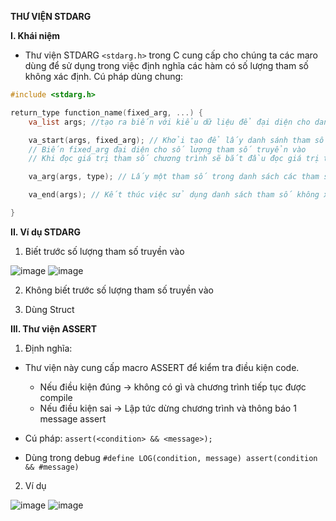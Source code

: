 **THƯ VIỆN STDARG**

**I. Khái niệm**

* Thư viện STDARG ```<stdarg.h>``` trong C cung cấp cho chúng ta các maro dùng để sử dụng trong việc định nghĩa các hàm có số lượng tham số không xác định. Cú pháp dùng chung:

```c
#include <stdarg.h>

return_type function_name(fixed_arg, ...) {
    va_list args; //tạo ra biến với kiểu dữ liệu để đại diện cho danh sách các tham số

    va_start(args, fixed_arg); // Khởi tạo để lấy danh sánh tham số và báo cho chương trình biết bắt đầu từ đâu.
    // Biến fixed_arg đại diện cho số lượng tham số truyển vào
    // Khi đọc giá trị tham số chương trình sẽ bắt đầu đọc giá trị tham số ngay sau biến fixed_arg

    va_arg(args, type); // Lấy một tham số trong danh sách các tham số không xác định chuyển về data type chỉ định

    va_end(args); // Kết thúc việc sử dụng danh sách tham số không xác định

}
```
**II. Ví dụ STDARG**

1. Biết trước số lượng tham số truyền vào

![image](https://github.com/user-attachments/assets/7075e333-2e5b-42af-be3b-1d9ebf227a3a)  ![image](https://github.com/user-attachments/assets/68fa9636-ec1d-47a3-a878-a4b772603c4a)

2. Không biết trước số lượng tham số truyền vào

3. Dùng Struct

**III. Thư viện ASSERT**

1. Định nghĩa:

- Thư viện này cung cấp macro ASSERT để kiểm tra điều kiện code.
    + Nếu điều kiện đúng -> không có gì và chương trình tiếp tục được compile
    + Nếu điều kiện sai -> Lập tức dừng chương trình và thông báo 1 message assert

- Cú pháp: ```assert(<condition> && <message>);```

- Dùng trong debug ```#define LOG(condition, message) assert(condition && #message)```

2. Ví dụ

![image](https://github.com/user-attachments/assets/fbe92caa-d25c-453f-af48-843777a1c30c)     ![image](https://github.com/user-attachments/assets/efcd0ca9-3d87-47d3-a668-c934f27abf45)

